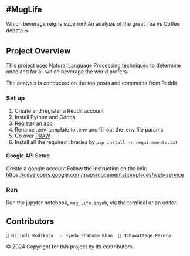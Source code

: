 ## \#MugLife
Which beverage reigns superior? An analysis of the great Tea vs Coffee debate ☕️

## Project Overview
This project uses Natural Language Processing techniques to determine once and for all which beverage the world prefers.

The analysis is conducted on the top posts and comments from Reddit.

### Set up
1. Create and register a Reddit account
2. Install Python and Conda
3. [Register an app](https://www.reddit.com/prefs/apps)
4. Rename .env_template to .env and fill out the .env file params
5. Go over [PRAW](https://praw.readthedocs.io/en/stable/index.html)
6. Install all the required libraries by `pip install -r requirements.txt`

#### Google API Setup
Create a google account
Follow the instruction on the link: https://developers.google.com/maps/documentation/places/web-service


### Run
Run the jupyter notebook, `mug_life.ipynb`, via the terminal or an editor.

## Contributors
`🍃 Milindi Kodikara`&nbsp;&nbsp;&nbsp;&nbsp;`✨ Syeda Shabnam Khan`&nbsp;&nbsp;&nbsp;&nbsp;`🎈 Mahawattage Perera`

© 2024 Copyright for this project by its contributors.
